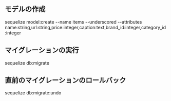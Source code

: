 ## モデルの作成
sequelize model:create --name items --underscored --attributes name:string,url:string,price:integer,caption:text,brand_id:integer,category_id:integer

## マイグレーションの実行
sequelize db:migrate

## 直前のマイグレーションのロールバック
sequelize db:migrate:undo
